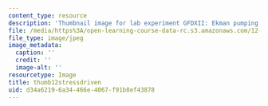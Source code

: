 ```yaml
---
content_type: resource
description: 'Thumbnail image for lab experiment GFDXII: Ekman pumping and suction.'
file: /media/https%3A/open-learning-course-data-rc.s3.amazonaws.com/12-003-atmosphere-ocean-and-climate-dynamics-fall-2008/d34a62196a34466e4067f91b8ef43878_thumb12stressdriven.JPG
file_type: image/jpeg
image_metadata:
  caption: ''
  credit: ''
  image-alt: ''
resourcetype: Image
title: thumb12stressdriven
uid: d34a6219-6a34-466e-4067-f91b8ef43878
---
```

